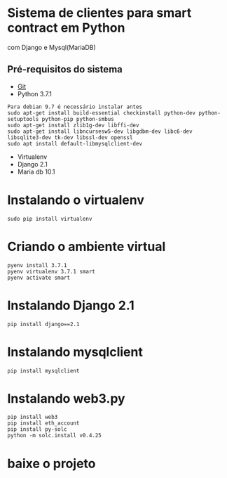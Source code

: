 # Sistema de clientes para smart contract em Python
com Django e Mysql(MariaDB)
## Pré-requisitos do sistema
- [Git](https://git-scm.com)
- Python 3.7.1
```
Para debian 9.7 é necessário instalar antes
sudo apt-get install build-essential checkinstall python-dev python-setuptools python-pip python-smbus
sudo apt-get install zlib1g-dev libffi-dev 
sudo apt-get install libncursesw5-dev libgdbm-dev libc6-dev libsqlite3-dev tk-dev libssl-dev openssl
sudo apt install default-libmysqlclient-dev
```
- Virtualenv
- Django 2.1
- Maria db 10.1

# Instalando o virtualenv
```
sudo pip install virtualenv
```
# Criando o ambiente virtual
```
pyenv install 3.7.1 
pyenv virtualenv 3.7.1 smart 
pyenv activate smart
```
# Instalando Django 2.1
```
pip install django==2.1
```
# Instalando mysqlclient
```
pip install mysqlclient
```
# Instalando web3.py
```
pip install web3 
pip install eth_account
pip install py-solc
python -m solc.install v0.4.25
```
# baixe o projeto
